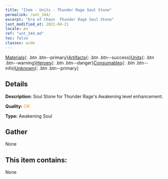 ```yaml
---
title: "Item - Units - Thunder Rage Soul Stone"
permalink: /unt_344/
excerpt: "Era of Chaos  Thunder Rage Soul Stone"
last_modified_at: 2021-04-21
locale: en
ref: "unt_344.md"
toc: false
classes: wide
---
```

 [Materials](/Items/){: .btn .btn--primary}[Artifacts](/Items/Artifacts/){: .btn .btn--success}[Units](/Items/Units/){: .btn .btn--warning}[Heroes](/Items/Heroes/){: .btn .btn--danger}[Consumables](/Items/Consumables/){: .btn .btn--info}[Unknown](/Items/Unknown/){: .btn .btn--primary}

## Details
 **Description:** Soul Stone for Thunder Rage's Awakening level enhancement.

 **Quality:** <span style="color: #FF8C00">OK</span>

 **Type:** Awakening Soul

## Gather

  None

## This item contains:

  None

